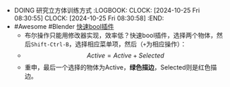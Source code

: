 - DOING 研究立方体训练方式
  :LOGBOOK:
  CLOCK: [2024-10-25 Fri 08:30:55]
  CLOCK: [2024-10-25 Fri 08:30:58]
  :END:
- #Awesome #Blender [快速bool插件](https://github.com/nickberckley/bool_tool)
	- 布尔操作只能用修改器实现，效率低？快速bool插件，选择两个物体，然后`Shift-Ctrl-B`，选择相应菜单项，然后（`+`为相应操作）：
	- $$Active=Active + Selected$$
	- 重申，最后一个选择的物体为Active，**绿色描边**，Selected则是红色描边。